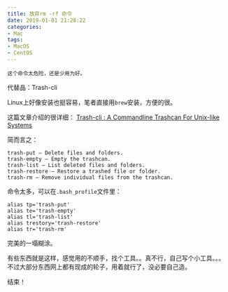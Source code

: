 ```yaml
---
title: 放弃rm -rf 命令
date: 2019-01-01 21:28:22
categories:
- Mac
tags:
- MacOS
- CentOS
---
```


	这个命令太危险，还是少用为好。

代替品：Trash-cli

Linux上好像安装也挺容易，笔者直接用`brew`安装，方便的很。

这篇文章介绍的很详细：
[Trash-cli : A Commandline Trashcan For Unix-like Systems](https://www.ostechnix.com/trash-cli-command-line-trashcan-unix-like-systems/)

简而言之：
```
trash-put – Delete files and folders.
trash-empty – Empty the trashcan.
trash-list – List deleted files and folders.
trash-restore – Restore a trashed file or folder.
trash-rm – Remove individual files from the trashcan.
```

命令太多，可以在`.bash_profile`文件里：
```
alias tp='trash-put'
alias te='trash-empty'
alias tl='trash-list'
alias trestory='trash-restore'
alias tr='trash-rm'
```

完美的一塌糊涂。

有些东西就是这样，感觉用的不顺手，找个工具。。真不行，自己写个小工具。。。不过大部分东西网上都有现成的轮子，用着就行了，没必要自己造。

结束！

